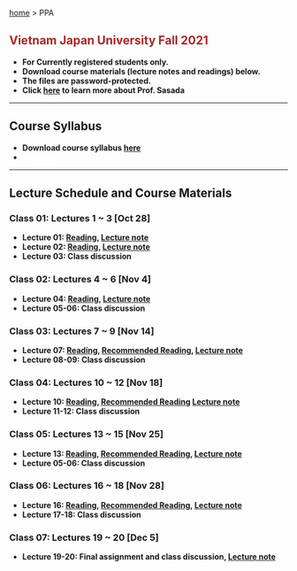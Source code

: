 [home](https://hirosasada.github.io/) > PPA  
## <font color="BROWN">Vietnam Japan University Fall 2021</font>    
- **For Currently registered students only.**  
- **Download course materials (lecture notes and readings) below.**  
- **The files are password-protected.**  
- **Click [here](https://hirosasada.github.io/) to learn more about Prof. Sasada**  
__________________________________________________________  
    
## Course Syllabus      
- **Download course syllabus [here]()**   
- <font color="WHITE">Syllabus</font>     
__________________________________________________________  
    
## Lecture Schedule and Course Materials  
### Class 01: Lectures 1 ~ 3 [Oct 28]  
- **Lecture 01: [Reading](https://drive.google.com/file/d/1-gpPMhYiJyrjltMS2AiZIaw7X2pGA7l0/view?usp=sharing), [Lecture note]()**    
- **Lecture 02: [Reading](https://drive.google.com/file/d/1qE7tWCvEmKFPvFg_EmMNThgp4UJj943g/view?usp=sharing), [Lecture note]()**   
- **Lecture 03: Class discussion**  
### Class 02: Lectures 4 ~ 6 [Nov 4]    
- **Lecture 04: [Reading](https://drive.google.com/file/d/1wBbTRzsGGpBSJRPTVrI7J8IeqKM-_VjQ/view?usp=sharing), [Lecture note]()**  
- **Lecture 05-06: Class discussion**  
### Class 03: Lectures 7 ~ 9 [Nov 14]    
- **Lecture 07: [Reading](https://drive.google.com/file/d/17SZ6VgoWiRY2F1uXKYux2cOO-F8bDNiY/view?usp=sharing), [Recommended Reading](https://drive.google.com/file/d/1-PlXfLeyhF6zH5wILZ2y1AWNXM92v47P/view?usp=sharing), [Lecture note]()**  
- **Lecture 08-09: Class discussion**  
### Class 04: Lectures 10 ~ 12 [Nov 18]   
- **Lecture 10: [Reading](https://drive.google.com/file/d/12Fp2sTdhD8zxNNfRnOBcYmdxl8xGltzM/view?usp=sharing), [Recommended Reading](https://drive.google.com/file/d/1Y4mfIwx1EWLEMQvpcjNLNNJD6banbsYW/view?usp=sharing) [Lecture note]()**  
- **Lecture 11-12: Class discussion**  
### Class 05: Lectures 13 ~ 15 [Nov 25]   
- **Lecture 13: [Reading](https://drive.google.com/file/d/1_Nt3Zq_Ddm35TcALrSYsb4y_wXZIJ_Zd/view?usp=sharing), [Recommended Reading](https://drive.google.com/file/d/1SSTvF69W2sYGTrTZCGh06OJfDZx5wIa7/view?usp=sharing),  [Lecture note]()**  
- **Lecture 05-06: Class discussion**  
### Class 06: Lectures 16 ~ 18 [Nov 28]   
- **Lecture 16: [Reading](https://drive.google.com/file/d/1tio_s2c1Vn5YM45vnzoLERLMvkBCfF2Z/view?usp=sharing), [Recommended Reading](https://drive.google.com/file/d/108bYl0OCvXEA5otoRZKY0mVt7d9dYivk/view?usp=sharing), [Lecture note]()**  
- **Lecture 17-18: Class discussion**  
### Class 07: Lectures 19 ~ 20 [Dec 5]   
- **Lecture 19-20: Final assignment and class discussion, [Lecture note]()**   
